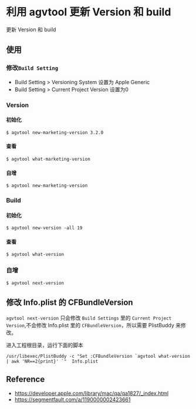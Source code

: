 # 利用 agvtool 更新 Version 和 build

更新 Version 和 build

## 使用

### 修改`Build Setting`

* Build Setting > Versioning System 设置为 Apple Generic
* Build Setting > Current Project Version 设置为0

### Version

#### 初始化

```shell
$ agvtool new-marketing-version 3.2.0
```

#### 查看

```shell
$ agvtool what-marketing-version
```

#### 自增

```shell
$ agvtool new-marketing-version
```

### Build

#### 初始化

```shell
$ agvtool new-version -all 19
```

#### 查看

```shell
$ agvtool what-version
```

### 自增

```shell
$ agvtool next-version
```

## 修改 Info.plist 的 CFBundleVersion

`agvtool next-version` 只会修改 `Build Settings` 里的 `Current Project Version`,不会修改 Info.plist 里的 `CFBundleVersion`，所以需要 PlistBuddy 来修改。

进入工程根目录，运行下面的脚本

```shell
/usr/libexec/PlistBuddy -c "Set :CFBundleVersion `agvtool what-version | awk 'NR==2{print}' `"  Info.plist
```

## Reference

* <https://developer.apple.com/library/mac/qa/qa1827/_index.html>
* <https://segmentfault.com/a/1190000002423661>
